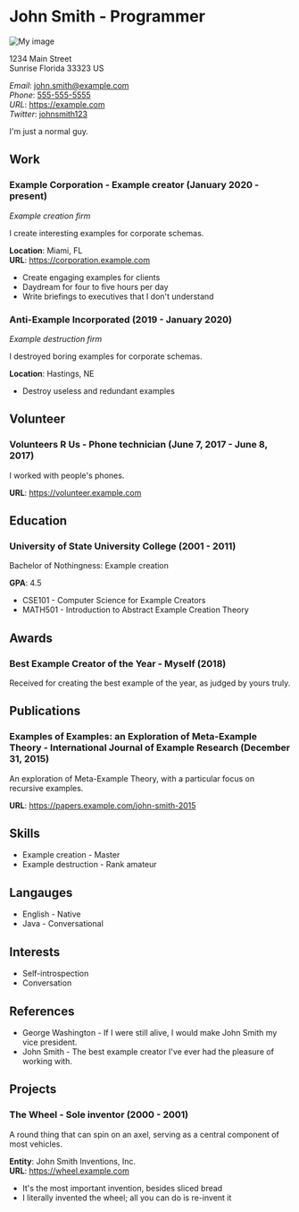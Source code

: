 # John Smith - Programmer

![My image](https://example.com/example.png)

1234 Main Street  
Sunrise Florida 33323 US  

*Email*: <john.smith@example.com>  
*Phone*: [555-555-5555](tel:5555555555)  
*URL*: <https://example.com>  
*Twitter*: [johnsmith123](https://twitter.com/johnsmith123)

I'm just a normal guy.

## Work

### Example Corporation - Example creator (January 2020 - present)

*Example creation firm*

I create interesting examples for corporate schemas.

**Location**: Miami, FL  
**URL**: <https://corporation.example.com>  

- Create engaging examples for clients
- Daydream for four to five hours per day
- Write briefings to executives that I don't understand

### Anti-Example Incorporated (2019 - January 2020)

*Example destruction firm*

I destroyed boring examples for corporate schemas.

**Location**: Hastings, NE  

- Destroy useless and redundant examples

## Volunteer

### Volunteers R Us - Phone technician (June 7, 2017 - June 8, 2017)

I worked with people's phones.

**URL**: <https://volunteer.example.com>  

## Education

### University of State University College (2001 - 2011)

Bachelor of Nothingness: Example creation

**GPA**: 4.5  

- CSE101 - Computer Science for Example Creators
- MATH501 - Introduction to Abstract Example Creation Theory

## Awards

### Best Example Creator of the Year - Myself (2018)

Received for creating the best example of the year, as judged by yours truly.

## Publications

### Examples of Examples: an Exploration of Meta-Example Theory - International Journal of Example Research (December 31, 2015)

An exploration of Meta-Example Theory, with a particular focus on recursive
examples.

**URL**: <https://papers.example.com/john-smith-2015>

## Skills

- Example creation - Master
- Example destruction - Rank amateur

## Langauges

- English - Native
- Java - Conversational

## Interests

- Self-introspection
- Conversation

## References

- George Washington - If I were still alive, I would make John Smith my vice
  president.
- John Smith - The best example creator I've ever had the pleasure of working
  with.

## Projects

### The Wheel - Sole inventor (2000 - 2001)

A round thing that can spin on an axel, serving as a central component of most
vehicles.

**Entity**: John Smith Inventions, Inc.  
**URL**: https://wheel.example.com  

- It's the most important invention, besides sliced bread
- I literally invented the wheel; all you can do is re-invent it

